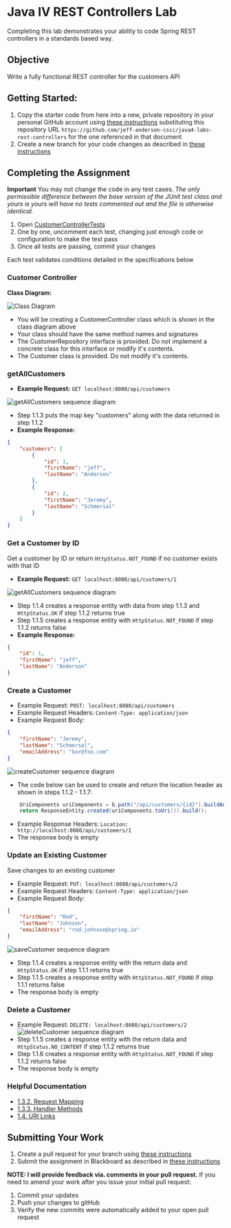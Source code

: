 # Java IV REST Controllers Lab

Completing this lab demonstrates your ability to code Spring REST
controllers in a standards based way.

## Objective

Write a fully functional REST controller for the customers API

## Getting Started:

1. Copy the starter code from here into a new, private repository in your personal GitHub account using [these instructions](https://github.com/jeff-anderson-cscc/submitting-assignments-lab#copy-the-starter-code-into-a-new-private-repository-in-your-personal-github-account) substituting this repository URL ``https://github.com/jeff-anderson-cscc/java4-labs-rest-controllers`` for the one referenced in that document
2. Create a new branch for your code changes as described in [these instructions](https://github.com/jeff-anderson-cscc/submitting-assignments-lab#before-you-start-coding)

## Completing the Assignment

__Important__ You may not change the code in any test cases. _The only permissible difference between the base version of the JUnit test class and yours is yours will have no tests commented out and the file is otherwise identical._

1. Open [CustomerControllerTests](src/test/java/edu/cscc/java4/rest/CustomerControllerTests.java)
1. One by one, uncomment each test, changing just enough code or configuration to make the test pass
1. Once all tests are passing, commit your changes

Each test validates conditions detailed in the specifications below

### Customer Controller

**Class Diagram:**

![Class Diagram](doc/images/class-diagram.png) 
* You will be creating a CustomerController class which is shown in the class diagram above
* Your class should have the same method names and signatures
* The CustomerRepository interface is provided. Do not implement a concrete class for this interface or modify it's contents.
* The Customer class is provided. Do not modify it's contents.

### getAllCustomers

* **Example Request:** ``GET localhost:8080/api/customers``

![getAllCustomers sequence diagram](doc/images/getAllCustomers-sequence.png)
* Step 1.1.3 puts the map key "customers" along with the data returned in step 1.1.2
* **Example Response:**
```json
{
    "customers": [
        {
            "id": 1,
            "firstName": "jeff",
            "lastName": "Anderson"
        },
        {
            "id": 2,
            "firstName": "Jeremy",
            "lastName": "Schmersal"
        }
    ]
}
```

### Get a Customer by ID

Get a customer by ID or return ``HttpStatus.NOT_FOUND`` if no customer exists with that ID

* **Example Request:** ``GET localhost:8080/api/customers/1``

![getAllCustomers sequence diagram](doc/images/getCustomer-sequence.png)
* Step 1.1.4 creates a response entity with data from step 1.1.3 and ``HttpStatus.OK`` if step 1.1.2 returns true
* Step 1.1.5 creates a response entity with ``HttpStatus.NOT_FOUND`` if step 1.1.2 returns false
* **Example Response:**
```json
{
    "id": 1,
    "firstName": "jeff",
    "lastName": "Anderson"
}
```

### Create a Customer

* Example Request: ``POST: localhost:8080/api/customers``
* Example Request Headers: ``Content-Type: application/json`` 
* Example Request Body:
```json
{
	"firstName": "Jeremy",
	"lastName": "Schmersal",
	"emailAddress": "bar@foo.com"
}
```
![createCustomer sequence diagram](doc/images/createCustomer-sequence.png)
* The code below can be used to create and return the location header as shown in steps 1.1.2 - 1.1.7:
```java
    UriComponents uriComponents = b.path("/api/customers/{id}").buildAndExpand(newCustomer.getId());
    return ResponseEntity.created(uriComponents.toUri()).build();
```
* Example Response Headers: ``Location: http://localhost:8080/api/customers/1`` 
* The response body is empty

### Update an Existing Customer

Save changes to an existing customer 

* Example Request: ``PUT: localhost:8080/api/customers/2``
* Example Request Headers: ``Content-Type: application/json`` 
* Example Request Body:
```json
{
	"firstName": "Rod",
	"lastName": "Johnson",
	"emailAddress": "rod.johnson@spring.io"
}
```
![saveCustomer sequence diagram](doc/images/saveCustomer-sequence.png)
* Step 1.1.4 creates a response entity with the return data and ``HttpStatus.OK`` if step 1.1.1 returns true
* Step 1.1.5 creates a response entity with ``HttpStatus.NOT_FOUND`` if step 1.1.1 returns false
* The response body is empty


### Delete a Customer

* Example Request: ``DELETE: localhost:8080/api/customers/2``
![deleteCustomer sequence diagram](doc/images/deleteCustomer-sequence.png)
* Step 1.1.5 creates a response entity with the return data and ``HttpStatus.NO_CONTENT`` if step 1.1.2 returns true
* Step 1.1.6 creates a response entity with ``HttpStatus.NOT_FOUND`` if step 1.1.2 returns false
* The response body is empty

### Helpful Documentation

* [1.3.2. Request Mapping](https://docs.spring.io/spring/docs/current/spring-framework-reference/web.html#mvc-ann-requestmapping)
* [1.3.3. Handler Methods](https://docs.spring.io/spring/docs/current/spring-framework-reference/web.html#mvc-ann-methods)
* [1.4. URI Links](https://docs.spring.io/spring/docs/current/spring-framework-reference/web.html#mvc-uri-building)

## Submitting Your Work

1. Create a pull request for your branch using [these instructions](https://github.com/jeff-anderson-cscc/submitting-assignments-lab#once-you-are-ready-to-submit-your-work-for-grading)
1. Submit the assignment in Blackboard as described in [these instructions](https://github.com/jeff-anderson-cscc/submitting-assignments-lab#once-your-pull-request-is-created-and-i-am-added-as-a-reviewer)

__NOTE: I will provide feedback via. comments in your pull request.__
If you need to amend your work after you issue your initial pull request:

1. Commit your updates
1. Push your changes to gitHub
1. Verify the new commits were automatically added to your open pull request
